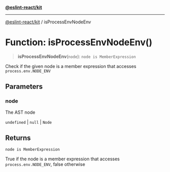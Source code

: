 [**@eslint-react/kit**](../README.md)

***

[@eslint-react/kit](../README.md) / isProcessEnvNodeEnv

# Function: isProcessEnvNodeEnv()

> **isProcessEnvNodeEnv**(`node`): `node is MemberExpression`

Check if the given node is a member expression that accesses `process.env.NODE_ENV`

## Parameters

### node

The AST node

`undefined` | `null` | `Node`

## Returns

`node is MemberExpression`

True if the node is a member expression that accesses `process.env.NODE_ENV`, false otherwise
